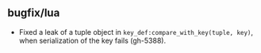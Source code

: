 ## bugfix/lua

* Fixed a leak of a tuple object in `key_def:compare_with_key(tuple, key)`,
  when serialization of the key fails (gh-5388).
